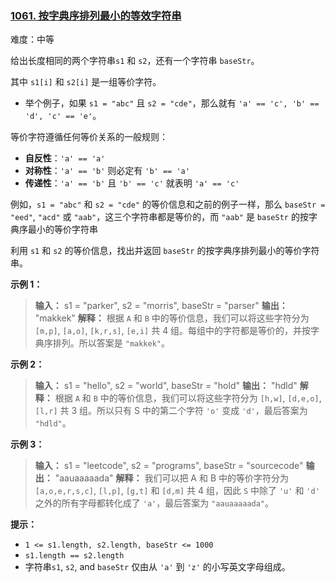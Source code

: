 ### [1061\. 按字典序排列最小的等效字符串](https://leetcode.cn/problems/lexicographically-smallest-equivalent-string/)

难度：中等

给出长度相同的两个字符串`s1` 和 `s2`，还有一个字符串 `baseStr`。

其中 `s1[i]` 和 `s2[i]` 是一组等价字符。

- 举个例子，如果 `s1 = "abc"` 且 `s2 = "cde"`，那么就有 `'a' == 'c', 'b' == 'd', 'c' == 'e'`。

等价字符遵循任何等价关系的一般规则：

- **自反性**：`'a' == 'a'`
- **对称性**：`'a' == 'b'` 则必定有 `'b' == 'a'`
- **传递性**：`'a' == 'b'` 且 `'b' == 'c'` 就表明 `'a' == 'c'`

例如，`s1 = "abc"` 和 `s2 = "cde"` 的等价信息和之前的例子一样，那么 `baseStr = "eed"`, `"acd"` 或 `"aab"`，这三个字符串都是等价的，而 `"aab"` 是 `baseStr` 的按字典序最小的等价字符串

利用 `s1` 和 `s2` 的等价信息，找出并返回 `baseStr` 的按字典序排列最小的等价字符串。

**示例 1：**

> **输入：** s1 = "parker", s2 = "morris", baseStr = "parser"
> **输出：** "makkek"
> **解释：** 根据 `A` 和 `B` 中的等价信息，我们可以将这些字符分为 `[m,p]`, `[a,o]`, `[k,r,s]`, `[e,i]` 共 4 组。每组中的字符都是等价的，并按字典序排列。所以答案是 `"makkek"`。

**示例 2：**

> **输入：** s1 = "hello", s2 = "world", baseStr = "hold"
> **输出：** "hdld"
> **解释：** 根据 `A` 和 `B` 中的等价信息，我们可以将这些字符分为 `[h,w]`, `[d,e,o]`, `[l,r]` 共 3 组。所以只有 S 中的第二个字符 `'o'` 变成 `'d'`，最后答案为 `"hdld"`。

**示例 3：**

> **输入：** s1 = "leetcode", s2 = "programs", baseStr = "sourcecode"
> **输出：** "aauaaaaada"
> **解释：** 我们可以把 A 和 B 中的等价字符分为 `[a,o,e,r,s,c]`, `[l,p]`, `[g,t]` 和 `[d,m]` 共 4 组，因此 `S` 中除了 `'u'` 和 `'d'` 之外的所有字母都转化成了 `'a'`，最后答案为 `"aauaaaaada"`。

**提示：**

- `1 <= s1.length, s2.length, baseStr <= 1000`
- `s1.length == s2.length`
- 字符串`s1`, `s2`, and `baseStr` 仅由从 `'a'` 到 `'z'` 的小写英文字母组成。
